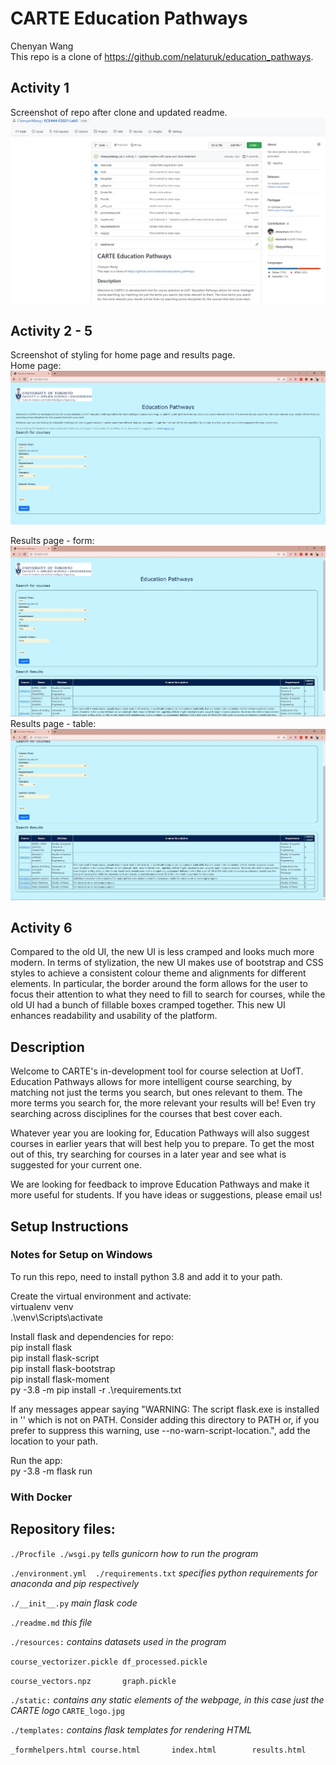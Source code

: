 # CARTE Education Pathways
Chenyan Wang  
This repo is a clone of https://github.com/nelaturuk/education_pathways.  

## Activity 1  
Screenshot of repo after clone and updated readme.  
![alt text](imgs/lab5_activity1.jpg)  

## Activity 2 - 5  
Screenshot of styling for home page and results page.  
Home page:  
![alt text](imgs/lab5_activity5_1.jpg)  

Results page - form:  
![alt text](imgs/lab5_activity5_2.jpg)  
Results page - table:
![alt text](imgs/lab5_activity5_3.jpg)  

## Activity 6
Compared to the old UI, the new UI is less cramped and looks much more modern. In terms of stylization, the new UI makes use of bootstrap and CSS styles to achieve a consistent colour theme and alignments for different elements. In particular, the border around the form allows for the user to focus their attention to what they need to fill to search for courses, while the old UI had a bunch of fillable boxes cramped together. This new UI enhances readability and usability of the platform.

## Description
Welcome to CARTE's in-development tool for course selection at UofT. Education Pathways allows for more intelligent course searching, by matching not just the terms you search, but ones relevant to them. The more terms you search for, the more relevant your results will be! Even try searching across disciplines for the courses that best cover each.

Whatever year you are looking for, Education Pathways will also suggest courses in earlier years that will best help you to prepare. To get the most out of this, try searching for courses in a later year and see what is suggested for your current one.

We are looking for feedback to improve Education Pathways and make it more useful for students. If you have ideas or suggestions, please email us!

## Setup Instructions

### Notes for Setup on Windows  
To run this repo, need to install python 3.8 and add it to your path.  

Create the virtual environment and activate:   
virtualenv venv  
.\venv\Scripts\activate  

Install flask and dependencies for repo:  
pip install flask  
pip install flask-script  
pip install flask-bootstrap  
pip install flask-moment  
py -3.8 -m pip install -r .\requirements.txt  

If any messages appear saying "WARNING: The script flask.exe is installed in '<location>' which is not on PATH.
  Consider adding this directory to PATH or, if you prefer to suppress this warning, use --no-warn-script-location.", add the location to your path.  

Run the app:  
py -3.8 -m flask run  

### With Docker



## Repository files:

`./Procfile ./wsgi.py` *tells gunicorn how to run the program*

`./environment.yml  ./requirements.txt` *specifies python requirements for anaconda and pip respectively*

`./__init__.py` *main flask code*

`./readme.md` *this file*

`./resources:` *contains datasets used in the program*

`course_vectorizer.pickle df_processed.pickle`

`course_vectors.npz       graph.pickle`

`./static:` *contains any static elements of the webpage, in this case just the CARTE logo*
`CARTE_logo.jpg`

`./templates:` *contains flask templates for rendering HTML*

`_formhelpers.html course.html       index.html        results.html`
